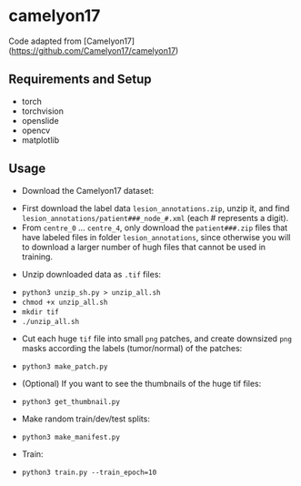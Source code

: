 # camelyon17

Code adapted from [Camelyon17] (https://github.com/Camelyon17/camelyon17)

## Requirements and Setup

* torch
* torchvision
* openslide
* opencv
* matplotlib

## Usage

* Download the Camelyon17 dataset:
 + First download the label data `lesion_annotations.zip`, unzip it, and find `lesion_annotations/patient###_node_#.xml` (each # represents a digit).
 + From `centre_0` ... `centre_4`, only download the `patient###.zip` files that have labeled files in folder `lesion_annotations`, since otherwise you will to download a larger number of hugh files that cannot be used in training.

* Unzip downloaded data as `.tif` files: 
 + `python3 unzip_sh.py > unzip_all.sh`
 + `chmod +x unzip_all.sh`
 + `mkdir tif`
 + `./unzip_all.sh`

* Cut each huge `tif` file into small `png` patches, and create downsized `png` masks according the labels (tumor/normal) of the patches:
 + `python3 make_patch.py`

* (Optional) If you want to see the thumbnails of the huge tif files:
 + `python3 get_thumbnail.py`

* Make random train/dev/test splits:
 + `python3 make_manifest.py`

* Train:
 + `python3 train.py --train_epoch=10`
